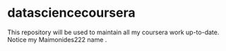 # datasciencecoursera
This repository will be used to maintain all my coursera work up-to-date. Notice my Maimonides222 name .
